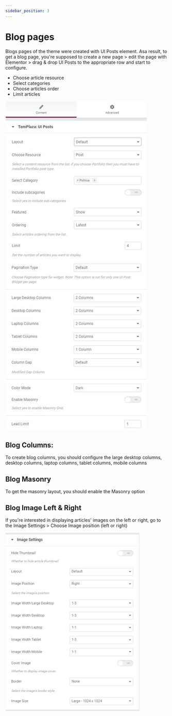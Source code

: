 ```yaml
---
sidebar_position: 3
---
```

# Blog pages

Blogs pages of the theme were created with UI Posts element. Asa result, to get a blog page, you're supposed to create a new page > edit the page with Elementor > drag & drop UI Posts to the appropriate row and start to configure.

* Choose article resource
* Select categories
* Choose articles order
* Limit articles

![Blog](./img/blog-post.jpeg)

## Blog Columns:

To create blog columns, you should configure the large desktop columns, desktop columns, laptop columns, tablet columns, mobile columns

## Blog Masonry

To get the masonry layout, you should enable the Masonry option

## Blog Image Left & Right

If you're interested in displaying articles' images on the left or right, go to the Image Settings > Choose Image position (left or right)

![Blog](./img/blog-image.jpeg)